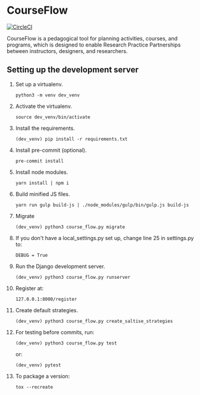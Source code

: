 # CourseFlow

[![CircleCI](https://circleci.com/gh/SALTISES4/CourseFlow.svg?style=svg)](https://circleci.com/gh/SALTISES4/CourseFlow)

CourseFlow is a pedagogical tool for planning activities, courses, and programs, which is designed to enable Research Practice Partnerships between instructors, designers, and researchers.

## Setting up the development server

1.  Set up a virtualenv.

        python3 -m venv dev_venv

2.  Activate the virtualenv.

        source dev_venv/bin/activate

3.  Install the requirements.

        (dev_venv) pip install -r requirements.txt

4.  Install pre-commit (optional).

        pre-commit install

5.  Install node modules.

        yarn install | npm i

6.  Build minified JS files.

        yarn run gulp build-js | ./node_modules/gulp/bin/gulp.js build-js

7.  Migrate

        (dev_venv) python3 course_flow.py migrate

8.  If you don't have a local_settings.py set up, change line 25 in settings.py to:

        DEBUG = True

9.  Run the Django development server.

        (dev_venv) python3 course_flow.py runserver

10. Register at:

        127.0.0.1:8000/register

11. Create default strategies.

        (dev_venv) python3 course_flow.py create_saltise_strategies

12. For testing before commits, run:

        (dev_venv) python3 course_flow.py test

    or:

        (dev_venv) pytest

13. To package a version:

        tox --recreate
